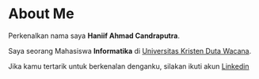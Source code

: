 <!--
**haniifac/haniifac** is a ✨ _special_ ✨ repository because its `README.md` (this file) appears on your GitHub profile.

Here are some ideas to get you started:

- 🔭 I’m currently working on ...
- 🌱 I’m currently learning ...
- 👯 I’m looking to collaborate on ...
- 🤔 I’m looking for help with ...
- 💬 Ask me about ...
- 📫 How to reach me: ...
- 😄 Pronouns: ...
- ⚡ Fun fact: ...
-->

# About Me

Perkenalkan nama saya **Haniif Ahmad Candraputra**.

Saya seorang Mahasiswa **Informatika** di [Universitas Kristen Duta Wacana](https://www.ukdw.ac.id/).

Jika kamu tertarik untuk berkenalan denganku, silakan ikuti akun [Linkedin](https://www.linkedin.com/in/haniif-ahmad-candraputra-2a989621a/)
